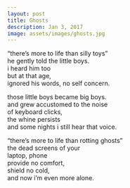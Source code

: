 ```yaml
---
layout: post
title: Ghosts
description: Jan 3, 2017
image: assets/images/ghosts.jpg
---
```


“there’s more to life than silly toys”   
he gently told the little boys.   
i heard him too   
but at that age,   
ignored his words, no self concern.   

those little boys became big boys.   
and grew accustomed to the noise   
of keyboard clicks,   
the whine persists   
and some nights i still hear that voice.   

“there’s more to life than rotting ghosts”   
the dead screens of your   
laptop, phone   
provide no comfort,   
shield no cold,   
and now i’m even more alone.   
